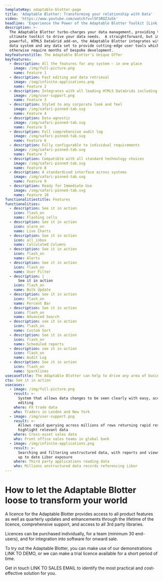 ```yaml
---
templateKey: adaptable-blotter-page
title: 'Adaptable Blotter: Transforming your relationship with Data'
video: 'https://www.youtube.com/watch?v=l5F3ROZJu5k'
headline: 'Experience the Power of the Adaptable Blotter Toolkit [Link to demo site]'
description: >-
  The Adaptable Blotter turbo-charges your data management, providing the
  ultimate toolkit to drive your data needs.  A straightforward, but immensely
  powerful, HTML5 DataGrid add-on, the Adaptable Blotter integrates with any
  data system and any data set to provide cutting-edge user tools which
  otherwise require months of bespoke development.
keyfeaturestitle: The Adaptable Blotter's Unique Offer
keyfeatures:
  - description: All the features for any system – in one place
    image: /img/full-picture.png
    name: Feature 1
  - description: Fast editing and data retrieval
    image: /img/infinite-applications.png
    name: Feature 2
  - description: Integrates with all leading HTML5 DataGrids including ag-Grid
    image: /img/user-support.png
    name: Feature 3
  - description: Styled to any corporate look and feel
    image: /img/safari-pinned-tab.svg
    name: Feature 4
  - description: Data-agnostic
    image: /img/safari-pinned-tab.svg
    name: Feature 5
  - description: Full comprehensive audit log
    image: /img/safari-pinned-tab.svg
    name: Feature 6
  - description: Fully configurable to individual requirements
    image: /img/safari-pinned-tab.svg
    name: Feature 7
  - description: Compatible with all standard technology choices
    image: /img/safari-pinned-tab.svg
    name: Feature 8
  - description: A standardised interface across systems
    image: /img/safari-pinned-tab.svg
    name: Feature 9
  - description: Ready for Immediate Use
    image: /img/safari-pinned-tab.svg
    name: Feature 10
functionalitiestitle: Features
functionalities:
  - description: See it in action
    icon: flash_on
    name: Flashing cells
  - description: See it in action
    icon: alarm_on
    name: Live Charts
  - description: See it in action
    icon: all_inbox
    name: Calculated Columns
  - description: See it in action
    icon: flash_on
    name: Alerts
  - description: See it in action
    icon: flash_on
    name: User Filter
  - description: |
      See it in action
    icon: flash_on
    name: Bulk Update
  - description: See it in action
    icon: flash_on
    name: Percent Bar
  - description: See it in action
    icon: flash_on
    name: Advanced Search
  - description: see it in action
    icon: flash_on
    name: Custom Sort
  - description: See it in action
    icon: flash_on
    name: Scheduled reports
  - description: see it in action
    icon: flash_on
    name: Audit Log
  - description: See it in action
    icon: flash_on
    name: Sparklines
usecaseTitle: The Adaptable Blotter can help to drive any area of business
cta: See it in action
usecases:
  - image: /img/full-picture.png
    result: >-
      System that allows data changes to be seen clearly with easy, accurate
      editing
    where: FX trade data
    who: Traders in London and New York
  - image: /img/user-support.png
    result: >-
      Allows rapid querying across millions of rows returning rapid results to
      highlight relevant data
    where: Cross-asset sales data
    who: Front office sales teams in global bank
  - image: /img/infinite-applications.png
    result: >-
      Searching and filtering unstructured data, with reports and views to show
      up to date Libor exposure
    where: Third party applications reading data
    who: Millions unstructured data records referencing Libor
---
```


# How to let the Adaptable Blotter loose to transform your world

A licence for the Adaptable Blotter provides access to all product features as well as quarterly updates and enhancements through the lifetime of the licence, comprehensive support, and access to all 3rd party libraries.

Licences can be purchased individually, for a team (minimum 30 end-users), and for integration into software for onward sale.

To try out the Adaptable Blotter, you can make use of our demonstrations LINK TO DEMO, or we can make a trial licence available for a short period of time.

Get in touch LINK TO SALES EMAIL to identify the most practical and cost-effective solution for you.

###
